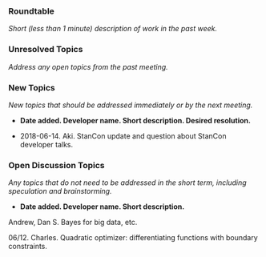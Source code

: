 ### Roundtable
_Short (less than 1 minute) description of work in the past week._


### Unresolved Topics
_Address any open topics from the past meeting._

### New Topics
_New topics that should be addressed immediately or by the next
meeting._

* __Date added. Developer name.  Short description.  Desired resolution.__

* 2018-06-14. Aki. StanCon update and question about StanCon developer talks.

### Open Discussion Topics

_Any topics that do not need to be addressed in the short term,
including speculation and brainstorming._

* __Date added. Developer name.  Short description.__

Andrew, Dan S.  Bayes for big data, etc.

06/12. Charles. Quadratic optimizer: differentiating functions with boundary constraints. 
